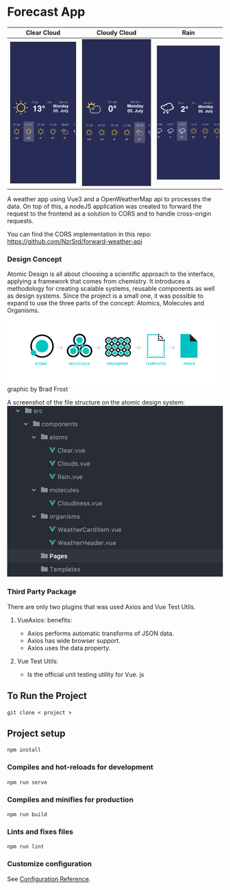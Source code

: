 # Forecast App
Clear Cloud            |  Cloudy Cloud              | Rain 
:-------------------------:|:-------------------------: | :-------------------------: 
![](src/assets/Screenshot%202021-07-05%20at%2012.46.08.png)| ![](src/assets/Screenshot%202021-07-05%20at%2012.46.20.png) | ![](src/assets/Screenshot%202021-07-05%20at%2012.46.43.png)


A weather app using Vue3 and a OpenWeatherMap api to processes the data. On top of this, a nodeJS application was 
created to forward the request to the frontend as a solution to CORS and to handle cross-origin requests.

You can find the CORS implementation in this repo: https://github.com/NzrSrd/forward-weather-api 

### Design Concept
Atomic Design is all about choosing a scientific approach to the interface, applying a framework that comes from chemistry.
It introduces a methodology for creating scalable systems, reusable components as well as design systems. 
Since the project is a small one, it was possible to expand to use the three  parts of the concept: 
Atomics, Molecules and Organisms. 

![Atomic Design System](src/assets/atomic.png)
graphic by Brad Frost

A screenshot of the file structure on the atomic design system: 
![Screenshot from the Project File](src/assets/Screenshot%202021-07-05%20at%2012.28.52.png)


### Third Party Package
There are only two plugins that was used Axios and Vue Test Utils. 
1. VueAxios: benefits: 
    - Axios performs automatic transforms of JSON data.
    - Axios has wide browser support.
    - Axios uses the data property.
    
2. Vue Test Utils:
    - Is the official unit testing utility for Vue. js
    

 ## To Run the Project
```
git clone < project >
```
## Project setup
```
npm install
```

### Compiles and hot-reloads for development
```
npm run serve
```

### Compiles and minifies for production
```
npm run build
```

### Lints and fixes files
```
npm run lint
```

### Customize configuration
See [Configuration Reference](https://cli.vuejs.org/config/).
